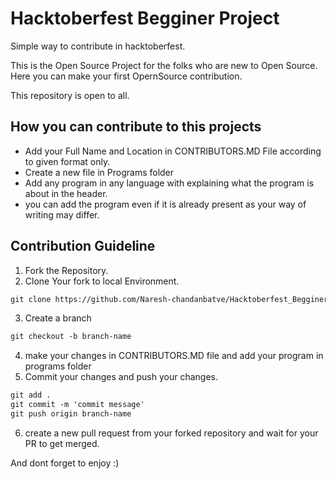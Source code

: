 # Hacktoberfest Begginer Project

Simple way to contribute in hacktoberfest.
  
  This is the Open Source Project for the folks who are new to Open Source. 
  Here you can make your first OpernSource contribution.
  
  This repository is open to all.

## How you can contribute to this projects

- Add your Full Name and Location in CONTRIBUTORS.MD File according to given format only.
- Create a new file in Programs folder
- Add any program in any language with explaining what the program is about in the header.
- you can add the program even if it is already present as your way of writing may differ.


## Contribution Guideline
1. Fork the Repository.
2. Clone Your fork to local Environment.
```markdown
git clone https://github.com/Naresh-chandanbatve/Hacktoberfest_Begginer.git
```
3. Create a branch
 ```markdown
 git checkout -b branch-name
 ```
4. make your changes in CONTRIBUTORS.MD file and add your program in programs folder
5. Commit your changes and push your changes.
```markdown 
git add .
git commit -m 'commit message'
git push origin branch-name
```
6. create a new pull request from your forked repository and wait for your PR to get merged.

And dont forget to enjoy :)
